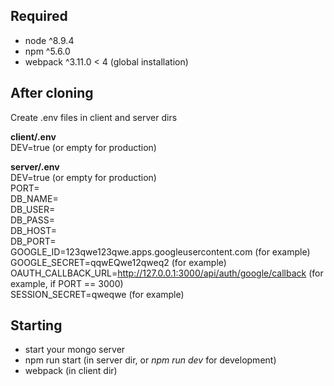 ## Required
- node ^8.9.4
- npm ^5.6.0
- webpack ^3.11.0 < 4 (global installation)

## After cloning
Create .env files in client and server dirs

**client/.env**\
DEV=true (or empty for production)

**server/.env**\
DEV=true (or empty for production)\
PORT=\
DB_NAME=\
DB_USER=\
DB_PASS=\
DB_HOST=\
DB_PORT=\
GOOGLE_ID=123qwe123qwe.apps.googleusercontent.com (for example)\
GOOGLE_SECRET=qqwEQwe12qweq2 (for example)\
OAUTH_CALLBACK_URL=http://127.0.0.1:3000/api/auth/google/callback (for example, if PORT == 3000)\
SESSION_SECRET=qweqwe (for example)

## Starting
- start your mongo server
- npm run start (in server dir, or *npm run dev* for development)
- webpack (in client dir)
